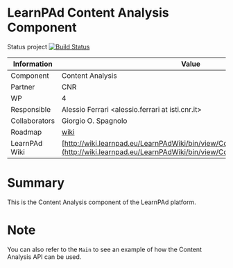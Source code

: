 LearnPAd Content Analysis Component
==================
Status project [![Build Status](https://travis-ci.org/ISTI-FMT-LearnPAd/ContentAnalysisComponent.svg?branch=master)](https://travis-ci.org/ISTI-FMT-LearnPAd/ContentAnalysisComponent)

Information   | Value
------------- | --------
Component     | Content Analysis
Partner       | CNR
WP            | 4
Responsible   | Alessio Ferrari <alessio.ferrari at isti.cnr.it>
Collaborators | Giorgio O. Spagnolo <spagnolo at isti.cnr.it>
Roadmap       | [wiki](https://github.com/ISTI-FMT-LearnPAd/ContentAnalysisComponent/wiki)
LearnPAd Wiki | [http://wiki.learnpad.eu/LearnPAdWiki/bin/view/Component/Content+Analysis](http://wiki.learnpad.eu/LearnPAdWiki/bin/view/Component/Content+Analysis)

# Summary
This is the Content Analysis component of the LearnPAd platform. 



# Note
You can also refer to the `Main` to see an example of how the Content Analysis API can be used.



